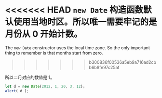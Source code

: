 <<<<<<< HEAD
`new Date` 构造函数默认使用当地时区。所以唯一需要牢记的是月份从 0 开始计数。
=======
The `new Date` constructor uses the local time zone. So the only important thing to remember is that months start from zero.
>>>>>>> b300836f00536a5eb9a716ad2cbb6b8fe97c25af

所以二月对应的数值是 1。

```js run
let d = new Date(2012, 1, 20, 3, 12);
alert( d );
```
